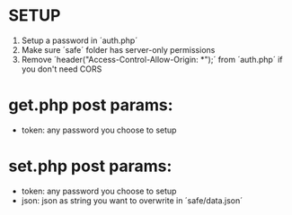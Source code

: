 # SETUP
1. Setup a password in ´auth.php´
2. Make sure ´safe´ folder has server-only permissions
3. Remove ´header("Access-Control-Allow-Origin: *");´ from ´auth.php´ if you don't need CORS

# get.php post params:
- token: any password you choose to setup

# set.php post params:
- token: any password you choose to setup
- json: json as string you want to overwrite in ´safe/data.json´
